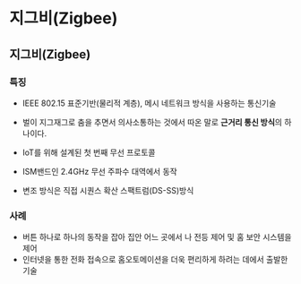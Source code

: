 # 지그비(Zigbee)

## 지그비(Zigbee)

### 특징

- IEEE 802.15 표준기반(물리적 계층), 메시 네트워크 방식을 사용하는 통신기술

- 벌이 지그재그로 춤을 추면서 의사소통하는 것에서 따온 말로 <b>근거리 통신 방식</b>의 하나이다. 

- IoT를 위해 설계된 첫 번째 무선 프로토콜
- ISM밴드인 2.4GHz 무선 주파수 대역에서 동작
- 변조 방식은 직접 시퀀스 확산 스팩트럼(DS-SS)방식



### 사례

- 버튼 하나로 하나의 동작을 잡아 집안 어느 곳에서 나 전등 제어 및 홈 보안 시스템을 제어
- 인터넷을 통한 전화 접속으로 홈오토메이션을 더욱 편리하게 하려는 데에서 출발한 기술